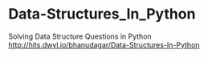 # Data-Structures_In_Python
Solving Data Structure Questions in Python
http://hits.dwyl.io/bhanudagar/Data-Structures-In-Python
